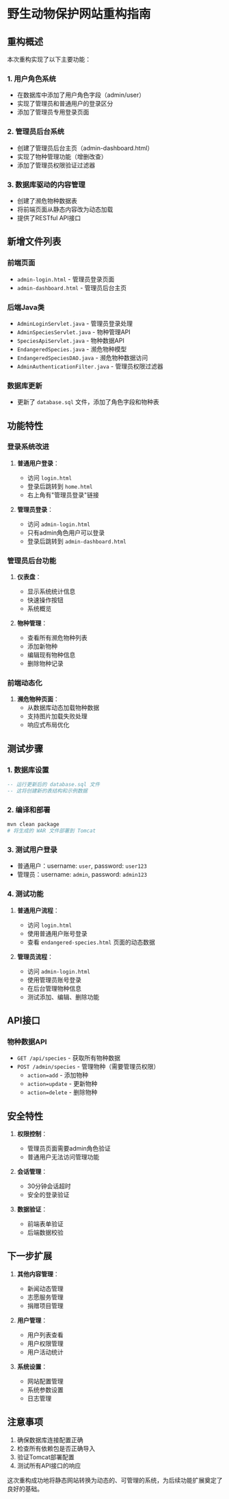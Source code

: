 # 野生动物保护网站重构指南

## 重构概述

本次重构实现了以下主要功能：

### 1. 用户角色系统
- 在数据库中添加了用户角色字段（admin/user）
- 实现了管理员和普通用户的登录区分
- 添加了管理员专用登录页面

### 2. 管理员后台系统
- 创建了管理员后台主页（admin-dashboard.html）
- 实现了物种管理功能（增删改查）
- 添加了管理员权限验证过滤器

### 3. 数据库驱动的内容管理
- 创建了濒危物种数据表
- 将前端页面从静态内容改为动态加载
- 提供了RESTful API接口

## 新增文件列表

### 前端页面
- `admin-login.html` - 管理员登录页面
- `admin-dashboard.html` - 管理员后台主页

### 后端Java类
- `AdminLoginServlet.java` - 管理员登录处理
- `AdminSpeciesServlet.java` - 物种管理API
- `SpeciesApiServlet.java` - 物种数据API
- `EndangeredSpecies.java` - 濒危物种模型
- `EndangeredSpeciesDAO.java` - 濒危物种数据访问
- `AdminAuthenticationFilter.java` - 管理员权限过滤器

### 数据库更新
- 更新了 `database.sql` 文件，添加了角色字段和物种表

## 功能特性

### 登录系统改进
1. **普通用户登录**：
   - 访问 `login.html`
   - 登录后跳转到 `home.html`
   - 右上角有"管理员登录"链接

2. **管理员登录**：
   - 访问 `admin-login.html`
   - 只有admin角色用户可以登录
   - 登录后跳转到 `admin-dashboard.html`

### 管理员后台功能
1. **仪表盘**：
   - 显示系统统计信息
   - 快速操作按钮
   - 系统概览

2. **物种管理**：
   - 查看所有濒危物种列表
   - 添加新物种
   - 编辑现有物种信息
   - 删除物种记录

### 前端动态化
1. **濒危物种页面**：
   - 从数据库动态加载物种数据
   - 支持图片加载失败处理
   - 响应式布局优化

## 测试步骤

### 1. 数据库设置
```sql
-- 运行更新后的 database.sql 文件
-- 这将创建新的表结构和示例数据
```

### 2. 编译和部署
```bash
mvn clean package
# 将生成的 WAR 文件部署到 Tomcat
```

### 3. 测试用户登录
- 普通用户：username: `user`, password: `user123`
- 管理员：username: `admin`, password: `admin123`

### 4. 测试功能
1. **普通用户流程**：
   - 访问 `login.html`
   - 使用普通用户账号登录
   - 查看 `endangered-species.html` 页面的动态数据

2. **管理员流程**：
   - 访问 `admin-login.html`
   - 使用管理员账号登录
   - 在后台管理物种信息
   - 测试添加、编辑、删除功能

## API接口

### 物种数据API
- `GET /api/species` - 获取所有物种数据
- `POST /admin/species` - 管理物种（需要管理员权限）
  - `action=add` - 添加物种
  - `action=update` - 更新物种
  - `action=delete` - 删除物种

## 安全特性

1. **权限控制**：
   - 管理员页面需要admin角色验证
   - 普通用户无法访问管理功能

2. **会话管理**：
   - 30分钟会话超时
   - 安全的登录验证

3. **数据验证**：
   - 前端表单验证
   - 后端数据校验

## 下一步扩展

1. **其他内容管理**：
   - 新闻动态管理
   - 志愿服务管理
   - 捐赠项目管理

2. **用户管理**：
   - 用户列表查看
   - 用户权限管理
   - 用户活动统计

3. **系统设置**：
   - 网站配置管理
   - 系统参数设置
   - 日志管理

## 注意事项

1. 确保数据库连接配置正确
2. 检查所有依赖包是否正确导入
3. 验证Tomcat部署配置
4. 测试所有API接口的响应

这次重构成功地将静态网站转换为动态的、可管理的系统，为后续功能扩展奠定了良好的基础。
